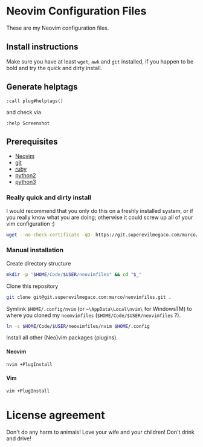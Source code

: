 # Neovim Configuration Files
These are my Neovim configuration files.

## Install instructions
Make sure you have at least `wget`, `awk` and `git` installed, if you happen to be
bold and try the quick and dirty install.

## Generate helptags

```
:call plug#helptags()
```

and check via

```
:help Screenshot
```

## Prerequisites

- [Neovim][NeovimWebsite]
- [git][GitWebsite]
- [ruby][ruby]
- [python2][python2]
- [python3][python3]

### Really quick and dirty install

I would recommend that you only do this on a freshly installed system,
or if you really know what you are doing; otherwise it could screw up all of
your vim configuration :)

```bash
wget --no-check-certificate -qO- https://git.superevilmegaco.com/marco/neovimfiles/blob/master/install.bash | bash
```

### Manual installation

Create directory structure

```bash
mkdir -p "$HOME/Code/$USER/neovimfiles" && cd "$_"
```

Clone this repository

```bash
git clone git@git.superevilmegaco.com:marco/neovimfiles.git .
```

Symlink `$HOME/.config/nvim` (or `~\AppData\Local\nvim\` for WindowsTM) to
where you cloned my `neomvimfiles` (`$HOME/Code/$USER/neovimfiles` ?).

```bash
ln -s $HOME/Code/$USER/neovimfiles/nvim $HOME/.config
```

Install all other (Neo)vim packages (plugins).

#### Neovim

```bash
nvim +PlugInstall
```

#### Vim

```bash
vim +PlugInstall
```

# License agreement #
Don't do any harm to animals!
Love your wife and your children!
Don't drink and drive!



[NeovimWebsite]: https://neovim.io/
[WgetWebsite]: https://www.gnu.org/software/wget/
[GitWebsite]: https://git-scm.com/
[ruby]: https://www.ruby-lang.org/
[python2]: https://www.python.org/
[python3]: https://www.python.org/
